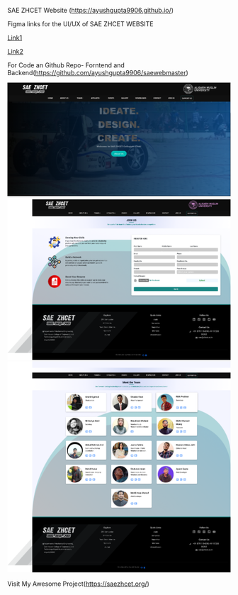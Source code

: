  SAE ZHCET Website (https://ayushgupta9906.github.io/)
 
 Figma links for the UI/UX of SAE ZHCET WEBSITE
 

[Link1](https://www.figma.com/file/wNOCf3N4XiEBgts2wpN4Dy/Builder-Figma-to-Code-Plugin-Playground-(Copy)?type=design&node-id=0%3A1&mode=design&t=QuitpsPN2X8yo63k-1)


[Link2](https://www.figma.com/file/TYCvK1hOH3M3N67cDDPkfY/Untitled?type=design&node-id=0%3A1&mode=design&t=b8UqCgrJcSkTqBJy-1)

For Code an Github Repo- Forntend and Backend(https://github.com/ayushgupta9906/saewebmaster)


![Project Logo](Main.png)
![Project Logo](Frame-1.png)
![Project Logo](Frame.png)

Visit My Awesome Project(https://saezhcet.org/)




